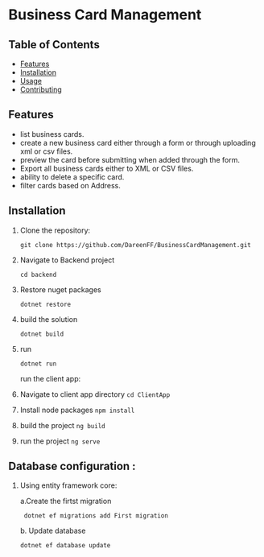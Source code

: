 # Business Card Management


## Table of Contents

- [Features](#features)
- [Installation](#installation)
- [Usage](#usage)
- [Contributing](#contributing)


## Features
 - list business cards.
 - create a new business card either through a form or through uploading xml or csv files.
 - preview the card before submitting when added through the form.
 - Export all business cards either to XML or CSV files.
 - ability to delete a specific card.
 - filter cards based on Address.

## Installation

1. Clone the repository:
   
   ```git clone https://github.com/DareenFF/BusinessCardManagement.git```
   
3. Navigate to Backend project

   ```cd backend```
   
4. Restore nuget packages

    ```dotnet restore```
5. build the solution
   
   ```dotnet build```
6. run
   
   ```dotnet run```

   run the client app:
1. Navigate to client app directory ```cd ClientApp```
2. Install node packages ```npm install```
3. build the project ``` ng build ```
4. run the project ```ng serve```


## Database configuration :
1. Using entity framework core:
   
   a.Create the firtst migration
   
   ``` dotnet ef migrations add First migration```
   
   b. Update database
   
   ```dotnet ef database update```


   




   
